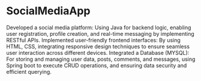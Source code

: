 # SocialMediaApp

Developed a social media platform: Using Java for backend logic, enabling user registration, 
profile creation, and real-time messaging by implementing RESTful APIs. 
Implemented user-friendly frontend interfaces: By using HTML, CSS, integrating responsive 
design techniques to ensure seamless user interaction across different devices. 
Integrated a Database (MYSQL): For storing and managing user data, posts, comments, and 
messages, using Spring boot to execute CRUD operations, and ensuring data security and efficient 
querying.
